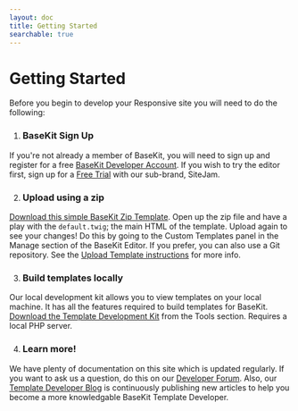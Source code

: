 ```yaml
---
layout: doc
title: Getting Started
searchable: true
---
```


# Getting Started

Before you begin to develop your Responsive site you will need to do the following:

1. ### BaseKit Sign Up
  If you're not already a member of BaseKit, you will need to sign up and register for a free [BaseKit Developer Account](http://www.basekit.com/developers). If you wish to try the editor first, sign up for a [Free Trial](http://www.sitejam.com/sign-up) with our sub-brand, SiteJam.
  
2. ### Upload using a zip
  [Download this simple BaseKit Zip Template](http://goo.gl/zhzvUr). Open up the zip file and have a play with the ```default.twig```; the main HTML of the template. Upload again to see your changes! Do this by going to the Custom Templates panel in the Manage section of the BaseKit Editor. If you prefer, you can also use a Git repository. See the [Upload Template instructions](http://developers.basekit.com/upload-template) for more info.
  
3. ### Build templates locally
  Our local development kit allows you to view templates on your local machine. It has all the features required to build templates for BaseKit. [Download the Template Development Kit](http://developers.basekit.com/tools) from the Tools section. Requires a local PHP server.
  
4. ### Learn more!
  We have plenty of documentation on this site which is updated regularly. If you want to ask us a question, do this on our [Developer Forum](http://knowledge.basekit.com/). Also, our [Template Developer Blog](http://developers.basekit.com/blog) is continuously publishing new articles to help you become a more knowledgable BaseKit Template Developer.
